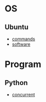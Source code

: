 # OS
## Ubuntu
- [commands](commands.md)
- [software](software.md)

# Program
## Python
- [concurrent](python/Python.md)

